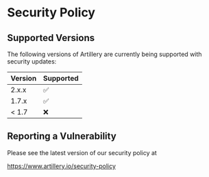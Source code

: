 # Security Policy

## Supported Versions

The following versions of Artillery are currently being supported with security updates:

| Version | Supported          |
| ------- | ------------------ |
| 2.x.x   | :white_check_mark: |
| 1.7.x   | :white_check_mark: |
| < 1.7   | :x:                |

## Reporting a Vulnerability

Please see the latest version of our security policy at

https://www.artillery.io/security-policy
